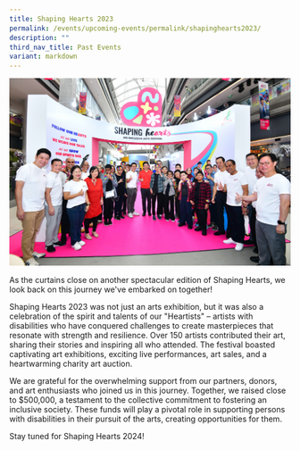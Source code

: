 ```yaml
---
title: Shaping Hearts 2023
permalink: /events/upcoming-events/permalink/shapinghearts2023/
description: ""
third_nav_title: Past Events
variant: markdown
---
```

![](/images/R85_5236.jpg)

       

As the curtains close on another spectacular edition of Shaping Hearts, we look back on this journey we've embarked on together!

Shaping Hearts 2023 was not just an arts exhibition, but it was also a celebration of the spirit and talents of our "Heartists" – artists with disabilities who have conquered challenges to create masterpieces that resonate with strength and resilience. Over 150 artists contributed their art, sharing their stories and inspiring all who attended. The festival boasted captivating art exhibitions, exciting live performances, art sales, and a heartwarming charity art auction.

We are grateful for the overwhelming support from our partners, donors, and art enthusiasts who joined us in this journey. Together, we raised close to $500,000, a testament to the collective commitment to fostering an inclusive society. These funds will play a pivotal role in supporting persons with disabilities in their pursuit of the arts, creating opportunities
for them.

Stay tuned for Shaping Hearts 2024!
